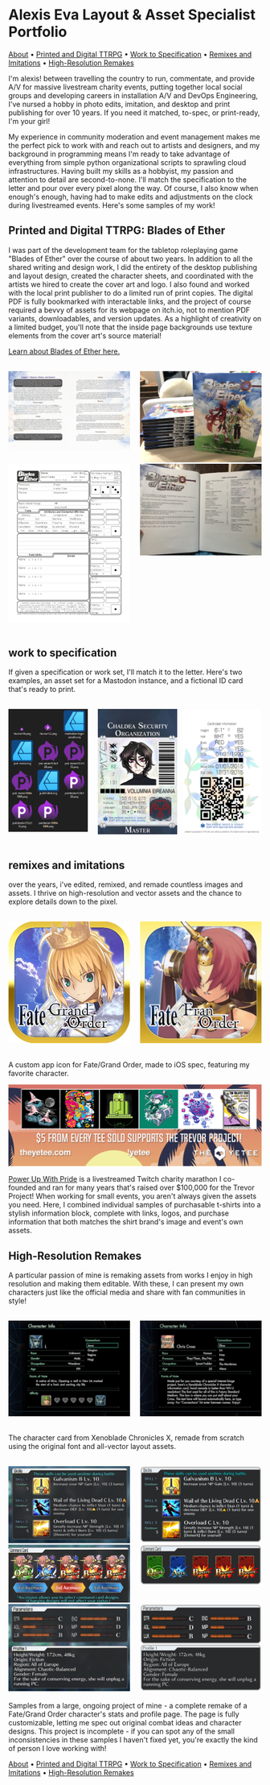# Alexis Eva Layout & Asset Specialist Portfolio

[About](#alexis-eva-layout--asset-apecialist-portfolio) • [Printed and Digital TTRPG](#printed-and-digital-ttrpg-blades-of-ether) • [Work to Specification](#work-to-specification) • [Remixes and Imitations](#remixes-and-imitations) • [High-Resolution Remakes](#high-resolution-remakes)

I'm alexis! between travelling the country to run, commentate, and provide A/V for massive livestream charity events, putting together local social groups and developing careers in installation A/V and DevOps Engineering, I've nursed a hobby in photo edits, imitation, and desktop and print publishing for over 10 years. If you need it matched, to-spec, or print-ready, I'm your girl!

My experience in community moderation and event management makes me the perfect pick to work with and reach out to artists and designers, and my background in programming means I'm ready to take advantage of everything from simple python organizational scripts to sprawling cloud infrastructures. Having built my skills as a hobbyist, my passion and attention to detail are second-to-none. I'll match the specification to the letter and pour over every pixel along the way. Of course, I also know when enough's enough, having had to make edits and adjustments on the clock during livestreamed events. Here's some samples of my work!

## Printed and Digital TTRPG: Blades of Ether

I was part of the development team for the tabletop roleplaying game "Blades of Ether" over the course of about two years. In addition to all the shared writing and design work, I did the entirety of the desktop publishing and layout design, created the character sheets, and coordinated with the artists we hired to create the cover art and logo. I also found and worked with the local print publisher to do a limited run of print copies. The digital PDF is fully bookmarked with interactable links, and the project of course required a bevvy of assets for its webpage on itch.io, not to mention PDF variants, downloadables, and version updates. As a highlight of creativity on a limited budget, you'll note that the inside page backgrounds use texture elements from the cover art's source material!

[Learn about Blades of Ether here.](https://witchs-hex.itch.io/blades-of-ether)

<br>
<div style="display:flex">
    <div style="flex:1;padding-right:10px;">
        <img src="images/bladesofether/chapter%20sample.jpg"/>
    </div>
    <div style="flex:1;padding-left:10px;">
        <img src="images/bladesofether/printbooks.jpg"/>
    </div>
</div>

<div style="display:flex">
    <div style="flex:1;padding-right:10px;">
        <img src="images/bladesofether/character%20sheet.jpg"/>
    </div>
    <div style="flex:1;padding-left:10px;">
        <img src="images/bladesofether/printbooks_inside.jpg"/>
    </div>
</div>
<br>

## work to specification

If given a specification or work set, I'll match it to the letter. Here's two examples, an asset set for a Mastodon instance, and a fictional ID card that's ready to print.

<br>
<div style="display:flex">
    <div style="flex:1;padding-right:10px;">
        <img src="images/spec/pukmastodon.png"/>
    </div>
    <div style="flex:1;padding-left:10px;">
        <img src="images/spec/volumniaid.png"/>
    </div>
    <div style="flex:1;padding-left:10px;">
        <img src="images/spec/volumniaid_back.png"/>
    </div>
</div>
<br>

## remixes and imitations

over the years, i've edited, remixed, and remade countless images and assets. I thrive on high-resolution and vector assets and the chance to explore details down to the pixel.

<br>
<div style="display:flex">
    <div style="flex:1;padding-right:10px;">
        <img src="images/remixes/reference_fgoapplogo.jpg"/>
    </div>
    <div style="flex:1;padding-left:10px;">
        <img src="images/remixes/fgoicon.png"/>
    </div>
</div>
<br>

A custom app icon for Fate/Grand Order, made to iOS spec, featuring my favorite character.

![alt text](images/remixes/yeteepromopuwp.png "Yetee promo on PUWP")

[Power Up With Pride](https://powerupwithpride.org) is a livestreamed Twitch charity marathon I co-founded and ran for many years that's raised over $100,000 for the Trevor Project! When working for small events, you aren't always given the assets you need. Here, I combined individual samples of purchasable t-shirts into a stylish information block, complete with links, logos, and purchase information that both matches the shirt brand's image and event's own assets.

## High-Resolution Remakes

A particular passion of mine is remaking assets from works I enjoy in high resolution and making them editable. With these, I can present my own characters just like the official media and share with fan communities in style!

<br>
<div style="display:flex">
    <div style="flex:1;padding-right:10px;">
        <img src="images/remakes/reference_xcxcard.png"/>
    </div>
    <div style="flex:1;padding-left:10px;">
        <img src="images/remakes/xcxcard.png"/>
    </div>
</div>
<br>

The character card from Xenoblade Chronicles X, remade from scratch using the original font and all-vector layout assets.

<br>
<div style="display:flex">
    <div style="flex:1;padding-right:10px;">
        <img src="images/remakes/reference_skills.png"/>
    </div>
    <div style="flex:1;padding-left:10px;">
        <img src="images/remakes/skills.png"/>
    </div>
</div>

<div style="display:flex">
    <div style="flex:1;padding-right:10px;">
        <img src="images/remakes/reference_commandcards.png"/>
    </div>
    <div style="flex:1;padding-left:10px;">
        <img src="images/remakes/commandcards.png"/>
    </div>
</div>

<div style="display:flex">
    <div style="flex:1;padding-right:10px;">
        <img src="images/remakes/reference_params.png"/>
    </div>
    <div style="flex:1;padding-left:10px;">
        <img src="images/remakes/params.png"/>
    </div>
</div>
<br>
Samples from a large, ongoing project of mine - a complete remake of a Fate/Grand Order character's stats and profile page. The page is fully customizable, letting me spec out original combat ideas and character designs. This project is incomplete - if you can spot any of the small inconsistencies in these samples I haven't fixed yet, you're exactly the kind of person I love working with!


[About](#alexis-eva-layout--asset-apecialist-portfolio) • [Printed and Digital TTRPG](#printed-and-digital-ttrpg-blades-of-ether) • [Work to Specification](#work-to-specification) • [Remixes and Imitations](#remixes-and-imitations) • [High-Resolution Remakes](#high-resolution-remakes)